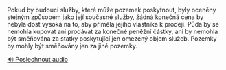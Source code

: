 
Pokud by budoucí služby, které může pozemek poskytnout, byly oceněny stejným způsobem jako její současné služby, žádná konečná cena by nebyla dost vysoká na to, aby přiměla jejího vlastníka k prodeji. Půda by se nemohla kupovat ani prodávat za konečné peněžní částky, ani by nemohla být směňována za statky poskytující jen omezený objem služeb. Pozemky by mohly být směňovány jen za jiné pozemky.

[🔊 Poslechnout audio](/data/7-paragraphs/audio/chapter_95/para_009-Pokud-by-budouc-sluby-kter-me-pozemek-poskyt.mp3)
